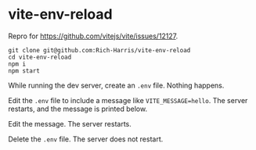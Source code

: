 # vite-env-reload

Repro for https://github.com/vitejs/vite/issues/12127.

```
git clone git@github.com:Rich-Harris/vite-env-reload
cd vite-env-reload
npm i
npm start
```

While running the dev server, create an `.env` file. Nothing happens.

Edit the `.env` file to include a message like `VITE_MESSAGE=hello`. The server restarts, and the message is printed below.

Edit the message. The server restarts.

Delete the `.env` file. The server does not restart.
